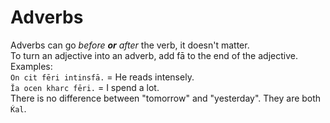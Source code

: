 # Adverbs
Adverbs can go _before __or__ after_ the verb, it doesn't matter.  
To turn an adjective into an adverb, add fā to the end of the adjective.  
Examples:  
`On cit fēri intinsfā.` = He reads intensely.  
`Ĭa ocen kharc fēri.` = I spend a lot.  
There is no difference between "tomorrow" and "yesterday". They are both `Ḱal`.
